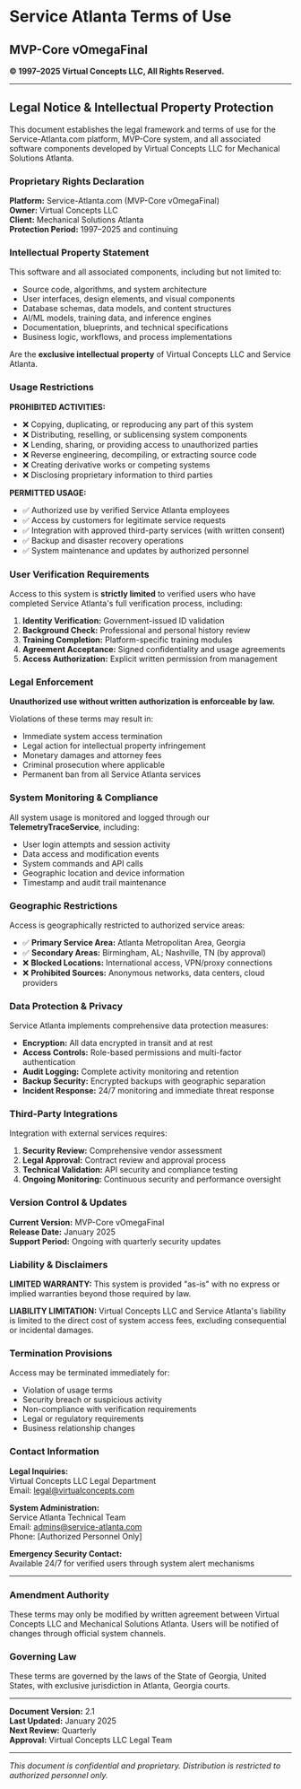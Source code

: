 # Service Atlanta Terms of Use
## MVP-Core vOmegaFinal

**© 1997–2025 Virtual Concepts LLC, All Rights Reserved.**

---

## Legal Notice & Intellectual Property Protection

This document establishes the legal framework and terms of use for the Service-Atlanta.com platform, MVP-Core system, and all associated software components developed by Virtual Concepts LLC for Mechanical Solutions Atlanta.

### Proprietary Rights Declaration

**Platform:** Service-Atlanta.com (MVP-Core vOmegaFinal)  
**Owner:** Virtual Concepts LLC  
**Client:** Mechanical Solutions Atlanta  
**Protection Period:** 1997–2025 and continuing

### Intellectual Property Statement

This software and all associated components, including but not limited to:

- Source code, algorithms, and system architecture
- User interfaces, design elements, and visual components  
- Database schemas, data models, and content structures
- AI/ML models, training data, and inference engines
- Documentation, blueprints, and technical specifications
- Business logic, workflows, and process implementations

Are the **exclusive intellectual property** of Virtual Concepts LLC and Service Atlanta.

### Usage Restrictions

**PROHIBITED ACTIVITIES:**
- ❌ Copying, duplicating, or reproducing any part of this system
- ❌ Distributing, reselling, or sublicensing system components
- ❌ Lending, sharing, or providing access to unauthorized parties
- ❌ Reverse engineering, decompiling, or extracting source code
- ❌ Creating derivative works or competing systems
- ❌ Disclosing proprietary information to third parties

**PERMITTED USAGE:**
- ✅ Authorized use by verified Service Atlanta employees
- ✅ Access by customers for legitimate service requests
- ✅ Integration with approved third-party services (with written consent)
- ✅ Backup and disaster recovery operations
- ✅ System maintenance and updates by authorized personnel

### User Verification Requirements

Access to this system is **strictly limited** to verified users who have completed Service Atlanta's full verification process, including:

1. **Identity Verification:** Government-issued ID validation
2. **Background Check:** Professional and personal history review
3. **Training Completion:** Platform-specific training modules
4. **Agreement Acceptance:** Signed confidentiality and usage agreements
5. **Access Authorization:** Explicit written permission from management

### Legal Enforcement

**Unauthorized use without written authorization is enforceable by law.**

Violations of these terms may result in:
- Immediate system access termination
- Legal action for intellectual property infringement
- Monetary damages and attorney fees
- Criminal prosecution where applicable
- Permanent ban from all Service Atlanta services

### System Monitoring & Compliance

All system usage is monitored and logged through our **TelemetryTraceService**, including:
- User login attempts and session activity
- Data access and modification events
- System commands and API calls
- Geographic location and device information
- Timestamp and audit trail maintenance

### Geographic Restrictions

Access is geographically restricted to authorized service areas:
- ✅ **Primary Service Area:** Atlanta Metropolitan Area, Georgia
- ✅ **Secondary Areas:** Birmingham, AL; Nashville, TN (by approval)
- ❌ **Blocked Locations:** International access, VPN/proxy connections
- ❌ **Prohibited Sources:** Anonymous networks, data centers, cloud providers

### Data Protection & Privacy

Service Atlanta implements comprehensive data protection measures:
- **Encryption:** All data encrypted in transit and at rest
- **Access Controls:** Role-based permissions and multi-factor authentication
- **Audit Logging:** Complete activity monitoring and retention
- **Backup Security:** Encrypted backups with geographic separation
- **Incident Response:** 24/7 monitoring and immediate threat response

### Third-Party Integrations

Integration with external services requires:
1. **Security Review:** Comprehensive vendor assessment
2. **Legal Approval:** Contract review and approval process
3. **Technical Validation:** API security and compliance testing
4. **Ongoing Monitoring:** Continuous security and performance oversight

### Version Control & Updates

**Current Version:** MVP-Core vOmegaFinal  
**Release Date:** January 2025  
**Support Period:** Ongoing with quarterly security updates

### Liability & Disclaimers

**LIMITED WARRANTY:** This system is provided "as-is" with no express or implied warranties beyond those required by law.

**LIABILITY LIMITATION:** Virtual Concepts LLC and Service Atlanta's liability is limited to the direct cost of system access fees, excluding consequential or incidental damages.

### Termination Provisions

Access may be terminated immediately for:
- Violation of usage terms
- Security breach or suspicious activity
- Non-compliance with verification requirements
- Legal or regulatory requirements
- Business relationship changes

### Contact Information

**Legal Inquiries:**  
Virtual Concepts LLC Legal Department  
Email: legal@virtualconcepts.com

**System Administration:**  
Service Atlanta Technical Team  
Email: admins@service-atlanta.com  
Phone: [Authorized Personnel Only]

**Emergency Security Contact:**  
Available 24/7 for verified users through system alert mechanisms

---

### Amendment Authority

These terms may only be modified by written agreement between Virtual Concepts LLC and Mechanical Solutions Atlanta. Users will be notified of changes through official system channels.

### Governing Law

These terms are governed by the laws of the State of Georgia, United States, with exclusive jurisdiction in Atlanta, Georgia courts.

---

**Document Version:** 2.1  
**Last Updated:** January 2025  
**Next Review:** Quarterly  
**Approval:** Virtual Concepts LLC Legal Team

---

*This document is confidential and proprietary. Distribution is restricted to authorized personnel only.*